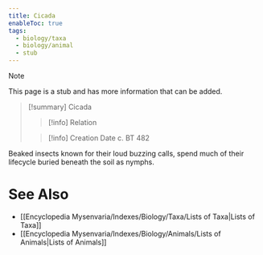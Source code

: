 ```yaml
---
title: Cicada
enableToc: true
tags:
  - biology/taxa
  - biology/animal
  - stub
---
```


> [!note]
> This page is a stub and has more information that can be added.

> [!summary] Cicada
> > [!info] Relation
>
> > [!info] Creation Date
> > c. BT 482

Beaked insects known for their loud buzzing calls, spend much of their lifecycle buried beneath the soil as nymphs.

# See Also
- [[Encyclopedia Mysenvaria/Indexes/Biology/Taxa/Lists of Taxa|Lists of Taxa]]
- [[Encyclopedia Mysenvaria/Indexes/Biology/Animals/Lists of Animals|Lists of Animals]]

